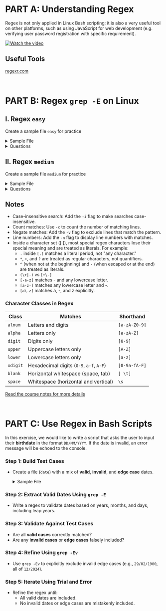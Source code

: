 # PART A: Understanding Regex
Regex is not only applied in Linux Bash scripting; it is also a very useful tool on other platforms, such as using JavaScript for web development (e.g. verifying user password registration with specific requirement).  

[![Watch the video](https://img.youtube.com/vi/sXQxhojSdZM/0.jpg)](https://www.youtube.com/watch?v=sXQxhojSdZM)

## Useful Tools
[regexr.com](https://regexr.com/)

<br>


# PART B: Regex `grep -E` on Linux
## I. Regex `easy`
Create a sample file `easy` for practice
<details>
    <summary>Sample File</summary>
  
  ```
    apple
    banana
    cherry
    apple pie
    pierre
    pineapple
    1234
    5678
    apple123
    cherry-pie
    Banana
    applyeah
    banana pie
    cherry pie
  ```
</details>


<details>
  <summary>Questions</summary>

  1. Find lines containing the word "apple".  

  2. Find lines ending with "pie".  

  3. Match lines starting with a digit.  

  4. Find lines containing only lowercase letters.  

  5. Match lines that have a hyphen (-).  

  6. Find lines containing numbers.  

  7. Match lines that contain "apple" but not "pineapple".  

  8. Match lines that have at least one uppercase letter.  

  9. Find lines with exactly five characters.  

  10. Match lines that contain "cherry" or "banana" (case-insensitive).  

</details>


## II. Regex `medium`
Create a sample file `medium` for practice
<details>
    <summary>Sample File</summary>
  
  ```
    apple
    banana
    cherry
    apple pie
    pierre
    pineapple
    1234
    5678
    apple123
    cherry-pie
    Banana
    applyeah
    banana pie
    cherry pie
    ififif
    if
    fi
    +-123.3
    +1111
    -2222
    56.38+-
    hello_world
    HELLO_WORLD
    CamelCase
    snake_case
    PascalCase
    123-456-7890
    (123) 456-7890
    john.doe@example.com
    jane_doe@example.co.uk
    john.doe+alias@example.com
    user%example@domain.com
    http://example.com
    https://www.example.org
    ftp://files.example.com
    https://subdomain.example.co.uk
    25-12-2024
    31/12/2024
    2024-11-24
    1899-01-01
    2024-12-32
    2025-01-10
    24/11/2024
    error: file not found
    WARNING: Disk space low
    INFO: Operation completed
    $100.00
    USD 100.00
    €99.99
    +123.45
    -9876.54
    Item#12345
    SKU-98765
    #hashtag
    @mention
  ```
</details>

<details>
  <summary>Questions</summary>

  1. Match lines containing floating-point numbers (e.g., `+-123.3`, `56.38`).

  2. Match lines with email addresses.

  3. Match URLs (e.g., `http://`, `https://`, `ftp://`).

  4. Match phone numbers (e.g., `123-456-7890`, `(123) 456-7890`).

  5. Match lines with snake_case or CamelCase words.

  6. Match lines containing currency values (e.g., `$100.00`, `€99.99`, `USD 100.00`).

  7. Match lines with uppercase letters only (e.g., `HELLO_WORLD`).

  8. Match lines with hashtags or mentions (e.g., `#hashtag`, `@mention`).

  9. Match lines containing warnings or errors (e.g., `WARNING`, `error`).

  10. Match product codes (e.g., `Item#12345`, `SKU-98765`).

</details>

## Notes
- Case-insensitive search: Add the `-i` flag to make searches case-insensitive.
- Count matches: Use `-c` to count the number of matching lines.
- Negate matches: Add the `-v` flag to exclude lines that match the pattern.
- Line numbers: Add the `-n` flag to display line numbers with matches.
- Inside a character set ([ ]), most special regex characters lose their special meaning and are treated as literals.
  For example:
    - `.` inside `[.]` matches a literal period, not "any character."
    - `*`, `+`, and `?` are treated as regular characters, not quantifiers.
    - `^` (when not at the beginning) and `-` (when escaped or at the end) are treated as literals.
    - `(\+|-)` vs `[+\-]`
    - `[-a-z]` matches - and any lowercase letter.
    - `[a-z-]` matches any lowercase letter and -.
    - `[a\-z]` matches a, -, and z explicitly.

### Character Classes in Regex
| **Class**  | **Matches**                                                   | **Shorthand**               |
|------------|---------------------------------------------------------------|-----------------------------|
| `alnum`    | Letters and digits                                            | `[a-zA-Z0-9]`               |
| `alpha`    | Letters only                                                  | `[a-zA-Z]`                  |
| `digit`    | Digits only                                                   | `[0-9]`                     |
| `upper`    | Uppercase letters only                                        | `[A-Z]`                     |
| `lower`    | Lowercase letters only                                        | `[a-z]`                     |
| `xdigit`   | Hexadecimal digits (`0-9`, `a-f`, `A-F`)                      | `[0-9a-fA-F]`               |
| `blank`    | Horizontal whitespace (space, tab)                            | `[ \t]`                     |
| `space`    | Whitespace (horizontal and vertical)                          | `\s`                        |

[Read the course notes for more details](http://15.223.64.81/doku.php?id=ops102:regular_expressions)


<br>

# PART C: Use Regex in Bash Scripts

In this exercise, we would like to write a script that asks the user to input their <b>birthdate</b> in the format `DD/MM/YYYY`.
If the date is invalid, an error message will be echoed to the console.

### **Step 1: Build Test Cases**

- Create a file (`date`) with a mix of **valid**, **invalid**, and **edge case** dates.

    <details>
    <summary>Sample File</summary>
    
    ```plaintext
    # Valid dates
    01/01/1900
    28/02/2000
    29/02/2024
    31/12/1999
    30/11/2024
    01/03/2024
    15/06/2015
    29/02/2004
    31/07/2020
    01/01/2023
    
    # Invalid dates
    01/01/1899
    31/04/2023
    31/11/2024
    32/01/2024
    30/02/2024
    01/13/2024
    00/12/2023
    15/00/2023
    01/01/2025
    
    # Edge cases (Leap year)
    29/02/2023
    29/02/1900
    01/12/2024

    # Format checking
    1995/01/01
    2001/31/12
    Dec 31, 2024
    ```
    
    </details>



### **Step 2: Extract Valid Dates Using `grep -E`**

- Write a regex to validate dates based on years, months, and days, including leap years.


### **Step 3: Validate Against Test Cases**

- Are all **valid cases** correctly matched?  
- Are any **invalid cases** or **edge cases** falsely included?


### **Step 4: Refine Using `grep -Ev`**

- Use `grep -Ev` to explicitly exclude invalid edge cases (e.g., `29/02/1900`, all of `12/2024`).


### **Step 5: Iterate Using Trial and Error**

- Refine the regex until:
  - All valid dates are included.
  - No invalid dates or edge cases are mistakenly included.



